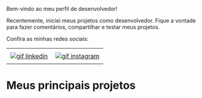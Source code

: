 Bem-vindo ao meu perfil de desenvolvedor!

Recentemente, iniciei meus projetos como desenvolvedor. Fique a vontade para fazer comentários, compartilhar e testar meus projetos.




Confira as minhas redes sociais:


<div id="image-table" align="left">
    <table>
        <tr>
            <td style="padding:10px">
              <a href="https://www.linkedin.com/in/devgabrielnascimento/"> <img src="https://imgur.com/2NonhdY.gif" alt="gif linkedin"/></a>
            </td>
            <td style="padding:10px"> <a href="https://www.instagram.com/devgabrielnascimento"> <img src=https://imgur.com/Ap7C5AK.gif" alt="gif instagram"/></a>
            </td>
        </tr>
    </table>
</div>

# Meus principais projetos
<!--
**devgabrielnascimento/devgabrielnascimento** is a ✨ _special_ ✨ repository because its `README.md` (this file) appears on your GitHub profile.

Here are some ideas to get you started:

- 🔭 I’m currently working on ...
- 🌱 I’m currently learning ...
- 👯 I’m looking to collaborate on ...
- 🤔 I’m looking for help with ...
- 💬 Ask me about ...
- 📫 How to reach me: ...![inst](https://github.com/devgabrielnascimento/devgabrielnascimento/assets/92201977/8d372031-5559-4b83-a6ab-9422c39cc6ba)
![instagram](https://github.com/devgabrielnascimento/devgabrielnascimento/assets/92201977/b65ea724-43ed-4032-bec3-4a000c0e8fdf)
![novo](https://github.com/devgabrielnascimento/devgabrielnascimento/assets/92201977/731153dd-2922-4072-995c-a3a53e744c11)

- 😄 Pronouns: ...
- ⚡ Fun fact: ...
-->
